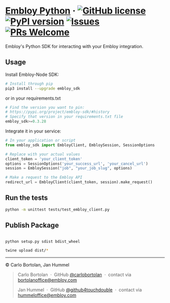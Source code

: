 # [Embloy Python](https://pypi.org/project/embloy-sdk) &middot; [![GitHub license](https://img.shields.io/badge/license-AGPL3.0-blue.svg)](https://github.com/Embloy/Embloy-Python/blob/main/LICENSE) [![PyPI version](https://img.shields.io/pypi/v/embloy-sdk.svg?style=flat)](https://pypi.org/project/embloy-python) [![Issues](https://img.shields.io/github/issues/Embloy/Embloy-Python)](https://github.com/Embloy/Embloy-Python/issues) [![PRs Welcome](https://img.shields.io/badge/PRs-welcome-brightgreen.svg)](https://github.com/Embloy/Embloy-Python/pulls)

Embloy's Python SDK for interacting with your Embloy integration.

## Usage

Install Embloy-Node SDK:

```Bash
# Install through pip
pip3 install --upgrade embloy_sdk
```

or in your requirements.txt
```python
# Find the version you want to pin:
# https://pypi.org/project/embloy-sdk/#history
# Specify that version in your requirements.txt file
embloy_sdk>=0.3.28
```

Integrate it in your service:

```Python
# In your application or script
from embloy_sdk import EmbloyClient, EmbloySession, SessionOptions

# Replace with your actual values
client_token = 'your_client_token'
options = SessionOptions('your_success_url', 'your_cancel_url')
session = EmbloySession("job", "your_job_slug", options)

# Make a request to the Embloy API
redirect_url = EmbloyClient(client_token, session).make_request()
```

## Run the tests
```Bash
python -m unittest tests/test_embloy_client.py
```

## Publish Package
```Bash

python setup.py sdist bdist_wheel

twine upload dist/*
```

---

© Carlo Bortolan, Jan Hummel

> Carlo Bortolan &nbsp;&middot;&nbsp;
> GitHub [@carlobortolan](https://github.com/carlobortolan) &nbsp;&middot;&nbsp;
> contact via [bortolanoffice@embloy.com](mailto:bortolanoffice@embloy.com)
>
> Jan Hummel &nbsp;&middot;&nbsp;
> GitHub [@github4touchdouble](https://github.com/github4touchdouble) &nbsp;&middot;&nbsp;
> contact via [hummeloffice@embloy.com](mailto:hummeloffice@embloy.com)

